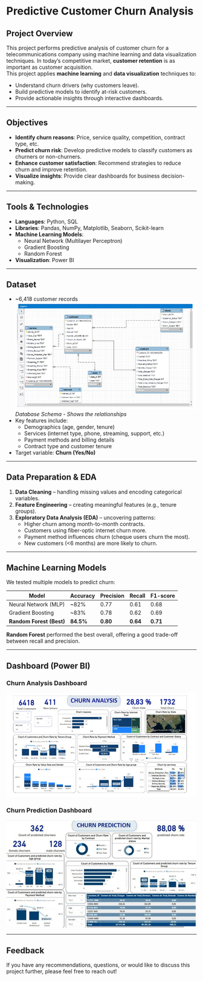 # Predictive Customer Churn Analysis

## Project Overview
This project performs predictive analysis of customer churn for a telecommunications company using machine learning and data visualization techniques.
In today’s competitive market, **customer retention** is as important as customer acquisition.  
This project applies **machine learning** and **data visualization** techniques to:
- Understand churn drivers (why customers leave).
- Build predictive models to identify at-risk customers.
- Provide actionable insights through interactive dashboards.
---
## Objectives
- **Identify churn reasons**: Price, service quality, competition, contract type, etc.
- **Predict churn risk**: Develop predictive models to classify customers as churners or non-churners.
- **Enhance customer satisfaction**: Recommend strategies to reduce churn and improve retention.
- **Visualize insights**: Provide clear dashboards for business decision-making.
---
## Tools & Technologies
- **Languages**: Python, SQL  
- **Libraries**: Pandas, NumPy, Matplotlib, Seaborn, Scikit-learn  
- **Machine Learning Models**:  
  - Neural Network (Multilayer Perceptron)  
  - Gradient Boosting  
  - Random Forest  
- **Visualization**: Power BI  
---
## Dataset
- ~6,418 customer records  
![Customer Churn Analysis Database Schema](images/Customer%20Churn%20Analysis%20Database%20Schema.jpg)
*Database Schema - Shows the relationships*
- Key features include:  
  - Demographics (age, gender, tenure)  
  - Services (internet type, phone, streaming, support, etc.)  
  - Payment methods and billing details  
  - Contract type and customer tenure  
- Target variable: **Churn (Yes/No)**

---

## Data Preparation & EDA
1. **Data Cleaning** – handling missing values and encoding categorical variables.  
2. **Feature Engineering** – creating meaningful features (e.g., tenure groups).  
3. **Exploratory Data Analysis (EDA)** – uncovering patterns:  
   - Higher churn among month-to-month contracts.  
   - Customers using fiber-optic internet churn more.  
   - Payment method influences churn (cheque users churn the most).  
   - New customers (<6 months) are more likely to churn.  

---

## Machine Learning Models
We tested multiple models to predict churn:

| Model                  | Accuracy | Precision | Recall | F1-score |
|-------------------------|----------|-----------|--------|----------|
| Neural Network (MLP)    | ~82%     | 0.77      | 0.61   | 0.68     |
| Gradient Boosting       | ~83%     | 0.78      | 0.62   | 0.69     |
| **Random Forest (Best)**| **84.5%**| **0.80**  | **0.64**| **0.71** |

**Random Forest** performed the best overall, offering a good trade-off between recall and precision.

---

## Dashboard (Power BI)
### Churn Analysis Dashboard
<img src="images/Churn%20analysis%20dashboard.jpg" alt="Churn Analysis Dashboard" width="600"/>

### Churn Prediction Dashboard
<img src="images/Churn%20prediction%20dashboard.jpg" alt="Churn Prediction Dashboard" width="600"/>

---
## Feedback
If you have any recommendations, questions, or would like to discuss this project further, please feel free to reach out!



